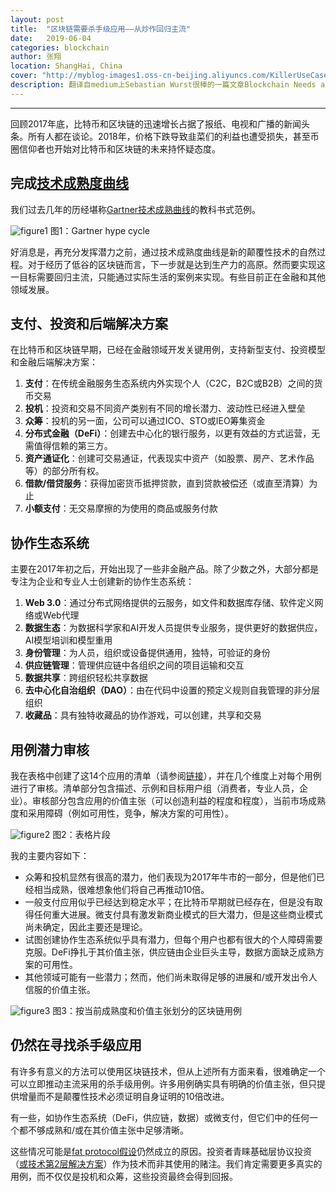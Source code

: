 ```yaml
---
layout: post
title:  "区块链需要杀手级应用——从炒作回归主流"
date:   2019-06-04
categories: blockchain
author: 张翔
location: ShangHai, China
cover: "http://myblog-images1.oss-cn-beijing.aliyuncs.com/KillerUseCase/f2.png"
description: 翻译自medium上Sebastian Wurst很棒的一篇文章Blockchain Needs a Killer Use Case
---
```

---
回顾2017年底，比特币和区块链的迅速增长占据了报纸、电视和广播的新闻头条。所有人都在谈论。2018年，价格下跌导致韭菜们的利益也遭受损失，甚至币圈信仰者也开始对比特币和区块链的未来持怀疑态度。

## 完成[技术成熟度曲线](https://en.wikipedia.org/wiki/Hype_cycle)

我们过去几年的历经堪称[Gartner技术成熟曲线](https://www.gartner.com/en/research/methodologies/gartner-hype-cycle)的教科书式范例。

![figure1](http://myblog-images1.oss-cn-beijing.aliyuncs.com/KillerUseCase/f1.png)
图1：Gartner hype cycle

好消息是，再充分发挥潜力之前，通过技术成熟度曲线是新的颠覆性技术的自然过程。对于经历了低谷的区块链而言，下一步就是达到生产力的高原。然而要实现这一目标需要回归主流，只能通过实际生活的案例来实现。有些目前正在金融和其他领域发展。

## 支付、投资和后端解决方案

在比特币和区块链早期，已经在金融领域开发关键用例，支持新型支付、投资模型和金融后端解决方案：

1. **支付**：在传统金融服务生态系统内外实现个人（C2C，B2C或B2B）之间的货币交易
2. **投机**：投资和交易不同资产类别有不同的增长潜力、波动性已经进入壁垒
3. **众筹**：投机的另一面，公司可以通过ICO、STO或IEO筹集资金
4.  **分布式金融（DeFi）**：创建去中心化的银行服务，以更有效益的方式运营，无需值得信赖的第三方。
5. **资产通证化**：创建可交易通证，代表现实中资产（如股票、房产、艺术作品等）的部分所有权。
6. **借款/借贷服务**：获得加密货币抵押贷款，直到贷款被偿还（或直至清算）为止
7. **小额支付**：无交易摩擦的为使用的商品或服务付款

## 协作生态系统

主要在2017年初之后，开始出现了一些非金融产品。除了少数之外，大部分都是专注为企业和专业人士创建新的协作生态系统：

1. **Web 3.0**：通过分布式网络提供的云服务，如文件和数据库存储、软件定义网络或Web代理
2. **数据生态**：为数据科学家和AI开发人员提供专业服务，提供更好的数据供应，AI模型培训和模型重用
3. **身份管理**：为人员，组织或设备提供通用，独特，可验证的身份
4. **供应链管理**：管理供应链中各组织之间的项目运输和交互
5. **数据共享**：跨组织轻松共享数据
6. **去中心化自治组织（DAO）**：由在代码中设置的预定义规则自我管理的非分层组织
7. **收藏品**：具有独特收藏品的协作游戏，可以创建，共享和交易

## 用例潜力审核

我在表格中创建了这14个应用的清单（请参阅[链接](https://shimo.im/sheets/IUSjZveB5tcA5B1e/)），并在几个维度上对每个用例进行了审核。清单部分包含描述、示例和目标用户组（消费者，专业人员，企业）。审核部分包含应用的价值主张（可以创造利益的程度和程度），当前市场成熟度和采用障碍（例如可用性，竞争，解决方案的可用性）。

![figure2](http://myblog-images1.oss-cn-beijing.aliyuncs.com/KillerUseCase/f2.png)
图2：表格片段

我的主要内容如下：

- 众筹和投机显然有很高的潜力，他们表现为2017年牛市的一部分，但是他们已经相当成熟，很难想象他们将自己再推动10倍。
- 一般支付应用似乎已经达到稳定水平；在比特币早期就已经存在，但是没有取得任何重大进展。微支付具有激发新商业模式的巨大潜力，但是这些商业模式尚未确定，因此主要还是理论。
- 试图创建协作生态系统似乎具有潜力，但每个用户也都有很大的个人障碍需要克服。DeFi挣扎于其价值主张，供应链由企业巨头主导，数据方面缺乏成熟方案的可用性。
- 其他领域可能有一些潜力；然而，他们尚未取得足够的进展和/或开发出令人信服的价值主张。

![figure3](http://myblog-images1.oss-cn-beijing.aliyuncs.com/KillerUseCase/f3.png)
图3：按当前成熟度和价值主张划分的区块链用例

## 仍然在寻找杀手级应用
有许多有意义的方法可以使用区块链技术，但从上述所有方面来看，很难确定一个可以立即推动主流采用的杀手级用例。许多用例确实具有明确的价值主张，但只提供增量而不是颠覆性技术必须证明自身证明的10倍改进。

有一些，如协作生态系统（DeFi，供应链，数据）或微支付，但它们中的任何一个都不够成熟和/或在其价值主张中足够清晰。

这些情况可能是[fat protocol假设](https://www.usv.com/blog/fat-protocols)仍然成立的原因。投资者青睐基础层协议投资（[或技术第2层解决方案](https://medium.com/@PanteraCapital/a-crypto-thesis-47eaacf861ca)）作为技术而非其使用的赌注。我们肯定需要更多真实的用例，而不仅仅是投机和众筹，这些投资最终会得到回报。










